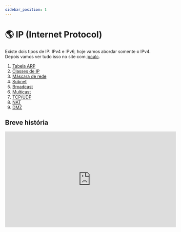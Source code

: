 ```yaml
---
sidebar_position: 1
---
```


# 🌎 IP (Internet Protocol)

Existe dois tipos de IP: IPv4 e IPv6, hoje vamos abordar somente o IPv4. Depois vamos ver tudo isso no site com [ipcalc](https://jodies.de/ipcalc).

1. [Tabela ARP](./1-tabela-arp/tabela-arp.md)
2. [Classes de IP](./2-classes-de-ip/classes-de-ip.md)
3. [Máscara de rede](./3-mascara-de-rede/mascara-de-rede.md)
4. [Subnet](./4-subnet/subnet.md)
5. [Broadcast](./5-broadcast/broadcast.md)
6. [Multicast](./6-multicast/multicast.md)
7. [TCP/UDP](./7-tcp-udp/tcp-udp.md)
8. [NAT](./8-nat/nat.md)
9. [DMZ](./9-dmz/dmz.md)

## Breve história

<iframe
  allow="accelerometer; autoplay; clipboard-write; encrypted-media; gyroscope; picture-in-picture; web-share"
  allowfullscreen
  frameborder="0"
  height="315"
  src="https://www.youtube.com/embed/Iqcp3k8DgGw?si=fRxGz4LI3g7wqba9"
  title="YouTube video player"
  width="560"
  >
</iframe>
